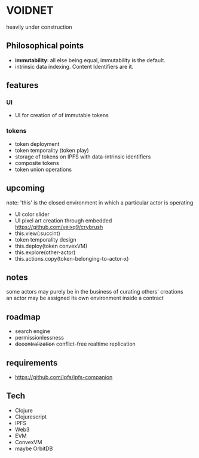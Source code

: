 # VOIDNET
heavily under construction

## Philosophical points
- **immutability**: all else being equal, immutability is the default.
- intrinsic data indexing. Content Identifiers are it.



## features

### UI
- UΙ for creation of of immutable tokens

### tokens
- token deployment
- token temporality (token play)
- storage of tokens on IPFS with data-intrinsic identifiers
- composite tokens
- token union operations

## upcoming
note: 'this' is the closed environment in which a particular actor is operating

- UI color slider
- UI pixel art creation through embedded https://github.com/veixq9/crybrush  
- this.view(:succint)  
- token temporality design
- this.deploy(token convexVM)
- this.explore(other-actor)
- this.actions.copy(token-belonging-to-actor-x)


## notes
some actors may purely be in the business of curating others' creations  
an actor may be assigned its own environment inside a contract  

## roadmap

- search engine
- permissionlessness
- ~~decentralization~~ conflict-free realtime replication

## requirements
- https://github.com/ipfs/ipfs-companion
## Tech

- Clojure
- Clojurescript
- IPFS
- Web3
- EVM
- ConvexVM
- maybe OrbitDB
